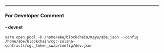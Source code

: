 ------------------------------------------
### For Developer Comment
#### - devnet
`yarn open_pool -k /home/abe/blockchain/Keys/abe.json --config /home/abe/blockchain/cgc-solana-contracts/cgc_token_swap/config/dev.json`
